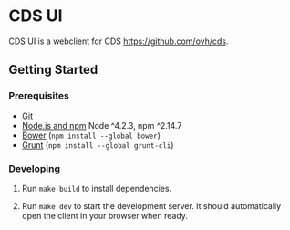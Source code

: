 # CDS UI 

CDS UI is a webclient for CDS <https://github.com/ovh/cds>.

## Getting Started

### Prerequisites

- [Git](https://git-scm.com/)
- [Node.js and npm](https://nodejs.org/) Node ^4.2.3, npm ^2.14.7
- [Bower](https://bower.io/) (`npm install --global bower`)
- [Grunt](https://gruntjs.com/) (`npm install --global grunt-cli`)

### Developing

1. Run `make build` to install dependencies.

2. Run `make dev` to start the development server. It should automatically open the client in your browser when ready.

